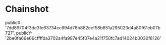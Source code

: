 # Chainshot
  publicX: '7dd89704f3de3fe63734cc694d76b882ecf58b851a295023d4a80f61eb07b727',
  publicY: '2be0fa66e66cffffda3702a4fa987e45f07e4a21f750fc7ad14024b0030f8126'
